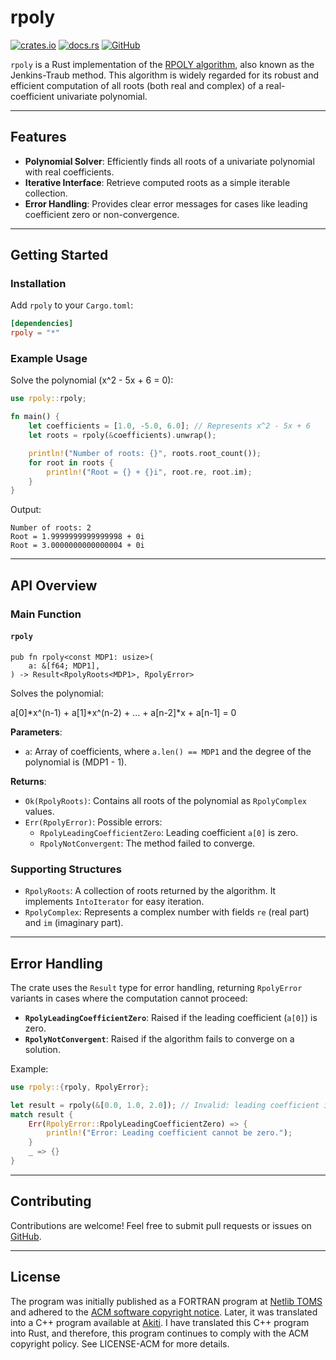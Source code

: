 # rpoly

[![crates.io](https://img.shields.io/crates/v/rpoly.svg)](https://crates.io/crates/rpoly)
[![docs.rs](https://img.shields.io/docsrs/rpoly)](https://docs.rs/rpoly)
[![GitHub](https://img.shields.io/badge/GitHub-TanixLu/rpoly-blue)](https://github.com/TanixLu/rpoly)

`rpoly` is a Rust implementation of the [RPOLY algorithm](https://en.wikipedia.org/wiki/Jenkins%E2%80%93Traub_algorithm#:~:text=known%20as%20the%20%22-,RPOLY,-%22%20algorithm.%20The%20latter), also known as the Jenkins-Traub method. This algorithm is widely regarded for its robust and efficient computation of all roots (both real and complex) of a real-coefficient univariate polynomial.

---

## Features

- **Polynomial Solver**: Efficiently finds all roots of a univariate polynomial with real coefficients.
- **Iterative Interface**: Retrieve computed roots as a simple iterable collection.
- **Error Handling**: Provides clear error messages for cases like leading coefficient zero or non-convergence.

---

## Getting Started

### Installation

Add `rpoly` to your `Cargo.toml`:

```toml
[dependencies]
rpoly = "*"
```

### Example Usage

Solve the polynomial \(x^2 - 5x + 6 = 0\):

```rust
use rpoly::rpoly;

fn main() {
    let coefficients = [1.0, -5.0, 6.0]; // Represents x^2 - 5x + 6
    let roots = rpoly(&coefficients).unwrap();

    println!("Number of roots: {}", roots.root_count());
    for root in roots {
        println!("Root = {} + {}i", root.re, root.im);
    }
}
```

Output:
```ignore
Number of roots: 2
Root = 1.9999999999999998 + 0i
Root = 3.0000000000000004 + 0i
```

---

## API Overview

### Main Function

#### `rpoly`

```rust,ignore
pub fn rpoly<const MDP1: usize>(
    a: &[f64; MDP1],
) -> Result<RpolyRoots<MDP1>, RpolyError>
```

Solves the polynomial:

a\[0\]*x^(n-1) + a\[1\]*x^(n-2) + ... + a\[n-2\]*x + a\[n-1\] = 0

**Parameters**:
- `a`: Array of coefficients, where `a.len() == MDP1` and the degree of the polynomial is \(MDP1 - 1\).

**Returns**:
- `Ok(RpolyRoots)`: Contains all roots of the polynomial as `RpolyComplex` values.
- `Err(RpolyError)`: Possible errors:
  - `RpolyLeadingCoefficientZero`: Leading coefficient `a[0]` is zero.
  - `RpolyNotConvergent`: The method failed to converge.

### Supporting Structures

- `RpolyRoots`: A collection of roots returned by the algorithm. It implements `IntoIterator` for easy iteration.
- `RpolyComplex`: Represents a complex number with fields `re` (real part) and `im` (imaginary part).

---

## Error Handling

The crate uses the `Result` type for error handling, returning `RpolyError` variants in cases where the computation cannot proceed:

- **`RpolyLeadingCoefficientZero`**: Raised if the leading coefficient (`a[0]`) is zero.
- **`RpolyNotConvergent`**: Raised if the algorithm fails to converge on a solution.

Example:

```rust
use rpoly::{rpoly, RpolyError};

let result = rpoly(&[0.0, 1.0, 2.0]); // Invalid: leading coefficient is zero
match result {
    Err(RpolyError::RpolyLeadingCoefficientZero) => {
        println!("Error: Leading coefficient cannot be zero.");
    }
    _ => {}
}
```

---

## Contributing

Contributions are welcome! Feel free to submit pull requests or issues on [GitHub](https://github.com/TanixLu/rpoly).

---

## License

The program was initially published as a FORTRAN program at [Netlib TOMS](https://www.netlib.org/toms/index.html#:~:text=ACM%2018%20200-,file%3A%20493.gz,-keywords%3A%20polynomial) and adhered to the [ACM software copyright notice](https://www.acm.org/publications/policies/software-copyright-notice). Later, it was translated into a C++ program available at [Akiti](https://www.akiti.ca/rpoly_ak1_Intro.html). I have translated this C++ program into Rust, and therefore, this program continues to comply with the ACM copyright policy. See LICENSE-ACM for more details.
